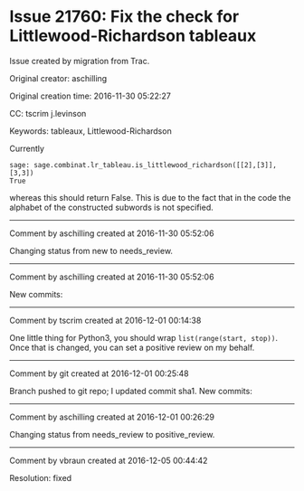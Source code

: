 # Issue 21760: Fix the check for Littlewood-Richardson tableaux

Issue created by migration from Trac.

Original creator: aschilling

Original creation time: 2016-11-30 05:22:27

CC:  tscrim j.levinson

Keywords: tableaux, Littlewood-Richardson

Currently

```
sage: sage.combinat.lr_tableau.is_littlewood_richardson([[2],[3]],[3,3])
True
```

whereas this should return False. This is due to the fact that in the code the alphabet of the constructed subwords is not specified.


---

Comment by aschilling created at 2016-11-30 05:52:06

Changing status from new to needs_review.


---

Comment by aschilling created at 2016-11-30 05:52:06

New commits:


---

Comment by tscrim created at 2016-12-01 00:14:38

One little thing for Python3, you should wrap `list(range(start, stop))`. Once that is changed, you can set a positive review on my behalf.


---

Comment by git created at 2016-12-01 00:25:48

Branch pushed to git repo; I updated commit sha1. New commits:


---

Comment by aschilling created at 2016-12-01 00:26:29

Changing status from needs_review to positive_review.


---

Comment by vbraun created at 2016-12-05 00:44:42

Resolution: fixed
